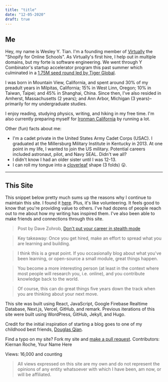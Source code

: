 ```yaml
---
title: "title"
date: "12-05-2020"
draft: true
---
```



## Me

Hey, my name is Wesley Y. Tian. I'm a founding member of [Virtually](https://tryvirtually.com/) the "Shopify for Online Schools". As Virtually's first hire, I help out in multiple domains, but my forte is software engineering. We went through Y Combinator's startup accelerator program this past summer which culminated in a [1.75M seed round led by Tiger Global](https://www.edsurge.com/news/2020-09-28-a-shopify-for-online-schools-raises-1-75m-led-by-tiger-global).

I was born in Mountain View, California, and spent around 30% of my
preadult years in Milpitas, California; 15% in West Linn, Oregon; 10% in
Taiwan, Taipei; and 45% in Shanghai, China. Since then, I've also
resided in Amherst, Massachusetts (2 years); and Ann Arbor, Michigan (3 years)–primarily for my undergraduate studies.

I enjoy reading, studying physics, writing, and hiking in my
free time. I'm also currently preparing myself for [Ironman California](https://www.ironman.com/im-california) by running a lot.

Other (fun) facts about me:
- I'm a cadet private in the United States Army Cadet Corps (USAC). I graduated at the 
Millersburg Military Institute in Kentucky in 2013. At one point in my life, I wanted to join the US military. Potential careers included astronaut, pilot, and Navy SEAL. Didn't we all?
- I didn't know I had an older sister until I was 12-13.
- I can roll my tongue into a [cloverleaf](https://en.wikipedia.org/wiki/Tongue_rolling) shape (3 folds) 😛.

---
## This Site

This snippet below pretty much sums up the reasons why I continue to maintain this site. I found it [here](https://breakoutlist.com/career-planning/#step-8). Plus, it's like volunteering. It feels good to know that you're providing value to others. I've had dozens of people reach out to me about how my writing has inspired them. I've also been able to make friends and connections through this site.

> Post by Dave Zohrob, [Don't put your career in stealth mode](https://blog.zohrob.com/dont-put-your-career-in-stealth-mode) 

> Key takeaway: Once you get hired, make an effort to spread what you are learning and
building. 

> I think this is a great point. If you occasionally blog about
what you've been learning, or open-source a small module, great things
happen. 

> You become a more interesting person (at least in the context
where most people will research you, i.e. online), and you contribute
knowledge back to the world. 

> Of course, this can do great things five
years down the track when you are thinking about your next move.

This site was built using React, JavaScript, Google Firebase Realtime Database, Next.js, Vercel, GitHub, and remark. Previous iterations of this site were built using WordPress, GitHub, Jekyll, and Hugo.

Credit for the initial inspiration of starting a blog goes to one of my childhood best friends, [Douglas Qian](http://douglasqian.com/).

Find a typo on my site? Fork my site and [make a pull request](https://github.com/wesleytian/nextjs). Contributors: Kiernan Roche, Your Name Here

Views: 16,000 and counting

> All views expressed on this site are my own and do not represent the
opinions of any entity whatsoever with which I have been, am now, or
will be affiliated.
